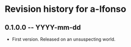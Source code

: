 # Revision history for a-lfonso

## 0.1.0.0 -- YYYY-mm-dd

* First version. Released on an unsuspecting world.
